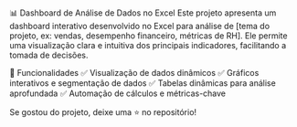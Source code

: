 📊 Dashboard de Análise de Dados no Excel
Este projeto apresenta um dashboard interativo desenvolvido no Excel para análise de [tema do projeto, ex: vendas, desempenho financeiro, métricas de RH]. Ele permite uma visualização clara e intuitiva dos principais indicadores, facilitando a tomada de decisões.

📌 Funcionalidades
✅ Visualização de dados dinâmicos
✅ Gráficos interativos e segmentação de dados
✅ Tabelas dinâmicas para análise aprofundada
✅ Automação de cálculos e métricas-chave

Se gostou do projeto, deixe uma ⭐ no repositório!
